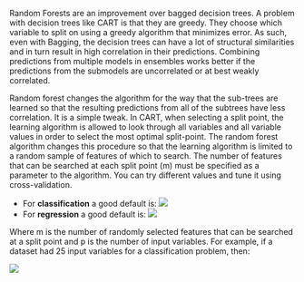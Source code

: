 Random Forests are an improvement over bagged decision trees. A problem with decision trees
like CART is that they are greedy. They choose which variable to split on using a greedy
algorithm that minimizes error. As such, even with Bagging, the decision trees can have a lot
of structural similarities and in turn result in high correlation in their predictions. Combining
predictions from multiple models in ensembles works better if the predictions from the submodels
are uncorrelated or at best weakly correlated.

Random forest changes the algorithm for the way that the sub-trees are learned so that
the resulting predictions from all of the subtrees have less correlation. It is a simple tweak.
In CART, when selecting a split point, the learning algorithm is allowed to look through all
variables and all variable values in order to select the most optimal split-point. The random
forest algorithm changes this procedure so that the learning algorithm is limited to a random
sample of features of which to search. The number of features that can be searched at each split
point (m) must be specified as a parameter to the algorithm. You can try different values and
tune it using cross-validation.

- For **classification** a good default is: ![](https://github.com/fenago/katacoda-scenarios/raw/master/master-machine-learning-algorithms/master-machine-learning-algorithms-15/steps/5/1.JPG)
- For **regression** a good default is: ![](https://github.com/fenago/katacoda-scenarios/raw/master/master-machine-learning-algorithms/master-machine-learning-algorithms-15/steps/5/2.JPG)

Where m is the number of randomly selected features that can be searched at a split point
and p is the number of input variables. For example, if a dataset had 25 input variables for a
classification problem, then:

![](https://github.com/fenago/katacoda-scenarios/raw/master/master-machine-learning-algorithms/master-machine-learning-algorithms-15/steps/5/3.JPG)
